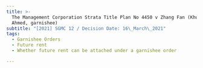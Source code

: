```yaml
---
title: >-
  The Management Corporation Strata Title Plan No 4450 v Zhang Fan (Khursheed
  Ahmed, garnishee)
subtitle: "[2021] SGMC 12 / Decision Date: 16\_March\_2021"
tags:
  - Garnishee Orders
  - Future rent
  - Whether future rent can be attached under a garnishee order

---
```

